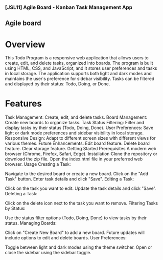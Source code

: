 ### [JSL11] Agile Board - Kanban Task Management App

## Agile board

# Overview

This Todo Program is a responsive web application that allows users to create, edit, and delete tasks, organized into boards. The program is built using HTML, CSS, and JavaScript, and it stores user preferences and tasks in local storage. The application supports both light and dark modes and maintains the user's preference for sidebar visibility. Tasks can be filtered and displayed by their status: Todo, Doing, or Done.

# Features

Task Management: Create, edit, and delete tasks.
Board Management: Create new boards to organize tasks.
Task Status Filtering: Filter and display tasks by their status (Todo, Doing, Done).
User Preferences: Save light or dark mode preferences and sidebar visibility in local storage.
Responsive Design: Adapt to different screen sizes with different views for various themes.
Future Enhancements:
Edit board feature.
Delete board feature.
Clear storage feature.
Getting Started
Prerequisites
A modern web browser (Chrome, Firefox, Safari, Edge).
Installation
Clone the repository or download the zip file.
Open the index.html file in your preferred web browser.
Usage
Creating a Task:

Navigate to the desired board or create a new board.
Click on the "Add Task" button.
Enter task details and click "Save".
Editing a Task:

Click on the task you want to edit.
Update the task details and click "Save".
Deleting a Task:

Click on the delete icon next to the task you want to remove.
Filtering Tasks by Status:

Use the status filter options (Todo, Doing, Done) to view tasks by their status.
Managing Boards:

Click on "Create New Board" to add a new board.
Future updates will include options to edit and delete boards.
User Preferences:

Toggle between light and dark modes using the theme switcher.
Open or close the sidebar using the sidebar toggle.
